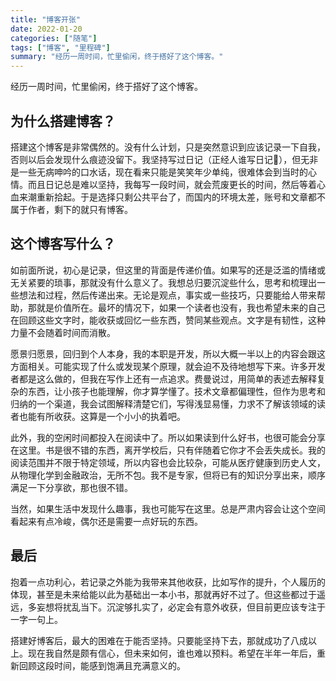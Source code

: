 ```yaml
---
title: "博客开张"
date: 2022-01-20
categories: ["随笔"]
tags: ["博客", "里程碑"]
summary: "经历一周时间，忙里偷闲，终于搭好了这个博客。"
---
```


经历一周时间，忙里偷闲，终于搭好了这个博客。

## 为什么搭建博客？

搭建这个博客是非常偶然的。没有什么计划，只是突然意识到应该记录一下自我，否则以后会发现什么痕迹没留下。我坚持写过日记（正经人谁写日记🐶），但无非是一些无病呻吟的口水话，现在看来只能是笑笑年少单纯，很难体会到当时的心情。而且日记总是难以坚持，我每写一段时间，就会荒废更长的时间，然后等着心血来潮重新拾起。于是选择只剩公共平台了，而国内的环境太差，账号和文章都不属于作者，剩下的就只有博客。

## 这个博客写什么？

如前面所说，初心是记录，但这里的背面是传递价值。如果写的还是泛滥的情绪或无关紧要的琐事，那就没有什么意义了。我想总归要沉淀些什么，思考和梳理出一些想法和过程，然后传递出来。无论是观点，事实或一些技巧，只要能给人带来帮助，那就是价值所在。最坏的情况下，如果一个读者也没有，我也希望未来的自己在回顾这些文字时，能收获或回忆一些东西，赞同某些观点。文字是有韧性，这种力量不会随着时间而消散。

愿景归愿景，回归到个人本身，我的本职是开发，所以大概一半以上的内容会跟这方面相关。可能实现了什么或发现某个原理，就会迫不及待地想写下来。许多开发者都是这么做的，但我在写作上还有一点追求。费曼说过，用简单的表述去解释复杂的东西，让小孩子也能理解，你才算学懂了。技术文章都偏理性，但作为思考和归纳的一个渠道，我会试图解释清楚它们，写得浅显易懂，力求不了解该领域的读者也能有所收获。这算是一个小小的执着吧。

此外，我的空闲时间都投入在阅读中了。所以如果读到什么好书，也很可能会分享在这里。书是很不错的东西，离开学校后，只有伴随着它你才不会丢失成长。我的阅读范围并不限于特定领域，所以内容也会比较杂，可能从医疗健康到历史人文，从物理化学到金融政治，无所不包。我不是专家，但将已有的知识分享出来，顺序满足一下分享欲，那也很不错。

当然，如果生活中发现什么趣事，我也可能写在这里。总是严肃内容会让这个空间看起来有点冷峻，偶尔还是需要一点好玩的东西。

## 最后

抱着一点功利心，若记录之外能为我带来其他收获，比如写作的提升，个人履历的体现，甚至是未来给能以此为基础出一本小书，那就再好不过了。但这些都过于遥远，多妄想将扰乱当下。沉淀够扎实了，必定会有意外收获，但目前更应该专注于一字一句上。

搭建好博客后，最大的困难在于能否坚持。只要能坚持下去，那就成功了八成以上。现在我自然是颇有信心，但未来如何，谁也难以预料。希望在半年一年后，重新回顾这段时间，能感到饱满且充满意义的。

